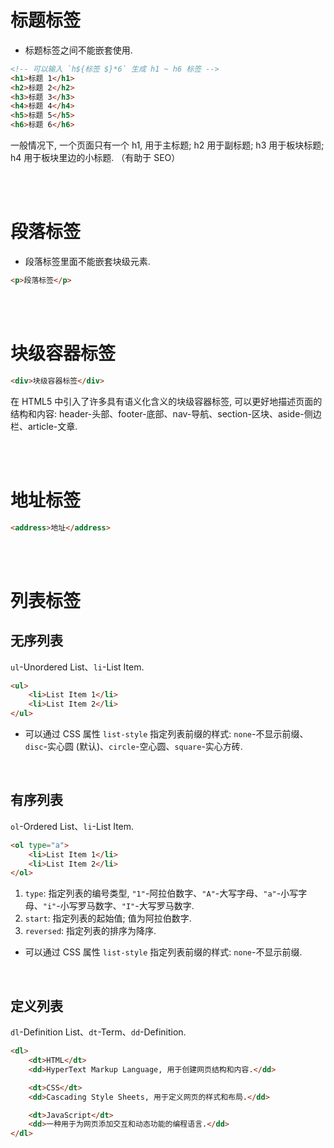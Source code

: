 # 标题标签

-   标题标签之间不能嵌套使用.

```html
<!-- 可以输入 `h${标签 $}*6` 生成 h1 ~ h6 标签 -->
<h1>标题 1</h1>
<h2>标题 2</h2>
<h3>标题 3</h3>
<h4>标题 4</h4>
<h5>标题 5</h5>
<h6>标题 6</h6>
```

一般情况下, 一个页面只有一个 h1, 用于主标题; h2 用于副标题; h3 用于板块标题; h4 用于板块里边的小标题. （有助于 SEO）

<br><br>

# 段落标签

-   段落标签里面不能嵌套块级元素.

```html
<p>段落标签</p>
```

<br><br>

# 块级容器标签

```html
<div>块级容器标签</div>
```

在 HTML5 中引入了许多具有语义化含义的块级容器标签, 可以更好地描述页面的结构和内容:
header-头部、footer-底部、nav-导航、section-区块、aside-侧边栏、article-文章.

<br><br>

# 地址标签

```html
<address>地址</address>
```

<br><br>

# 列表标签

## 无序列表

`ul`-Unordered List、`li`-List Item.

```html
<ul>
    <li>List Item 1</li>
    <li>List Item 2</li>
</ul>
```

-   可以通过 CSS 属性 `list-style` 指定列表前缀的样式:
    `none`-不显示前缀、`disc`-实心圆 (默认)、`circle`-空心圆、`square`-实心方砖.

<br>

## 有序列表

`ol`-Ordered List、`li`-List Item.

```html
<ol type="a">
    <li>List Item 1</li>
    <li>List Item 2</li>
</ol>
```

1.  `type`: 指定列表的编号类型, `"1"`-阿拉伯数字、`"A"`-大写字母、`"a"`-小写字母、`"i"`-小写罗马数字、`"I"`-大写罗马数字.
2.  `start`: 指定列表的起始值; 值为阿拉伯数字.
3.  `reversed`: 指定列表的排序为降序.

-   可以通过 CSS 属性 `list-style` 指定列表前缀的样式: `none`-不显示前缀.

<br>

## 定义列表

`dl`-Definition List、`dt`-Term、`dd`-Definition.

```html
<dl>
    <dt>HTML</dt>
    <dd>HyperText Markup Language, 用于创建网页结构和内容.</dd>

    <dt>CSS</dt>
    <dd>Cascading Style Sheets, 用于定义网页的样式和布局.</dd>

    <dt>JavaScript</dt>
    <dd>一种用于为网页添加交互和动态功能的编程语言.</dd>
</dl>
```

<br><br>
